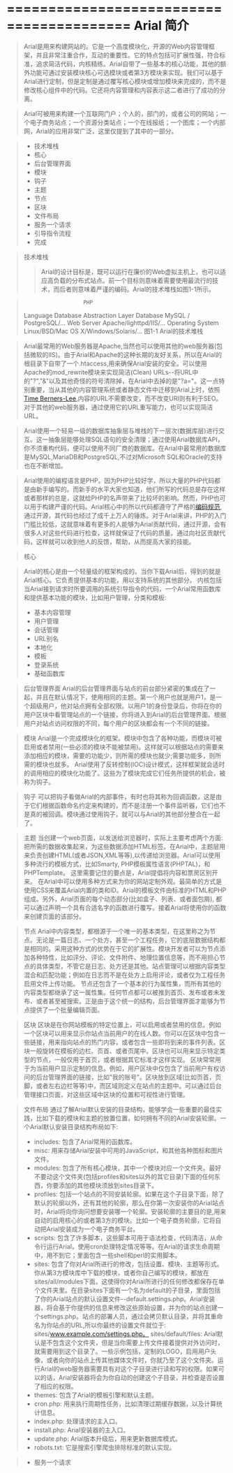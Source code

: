 =========================================
  Arial 简介 
=========================================
>  Arial是用来构建网站的。它是一个高度模块化，开源的Web内容管理框架，并且非常注重合作，互动的重要性。它的特点包括可扩展性强，符合标准，追求简洁代码，内核精练。Arial自带了一些基本的核心功能，其他的额外功能可通过安装模块核心可选模块或者第3方模块来实现。我们可以基于Arial进行定制，但是定制是通过覆写核心模块或增加模块来完成的，而不是修改核心组件中的代码。它还将内容管理和内容表示这二者进行了成功的分离。

>  Arial可被用来构建一个互联网门户；个人的，部门的，或者公司的网站；一个电子商务站点；一个资源分类站点；一个在线报纸；一个图库；一个内部网，Arial的应用非常广泛，这里仅提到了其中的一部分。

> * 技术堆栈
> * 核心
> * 后台管理界面
> * 模块
> * 钩子
> * 主题
> * 节点
> * 区块
> * 文件布局
> * 服务一个请求
> * 引导指令流程
> * 完成

> 技术堆栈
>> Arial的设计目标是，既可以运行在廉价的Web虚拟主机上，也可以适应高负载的分布式站点。前一个目标则意味着需要使用最流行的技术，而后者则意味着严谨的编码。Arial的技术堆栈如图1-1所示。

>                        PHP
> Language                    Database Abstraction Layer
> Database              MySQL / PostgreSQL/...
> Web Server            Apache/lighttpd/IIS/...
> Operating System      Linux/BSD/Mac OS X/Windows/Solaris/...
                图1-1 Arial的技术堆栈

>  Arial最常用的Web服务器是Apache,当然也可以使用其他的web服务器(包括微软的IIS)。由于Arial和Apache的这种长期的友好关系，所以在Arial的根目录下自带了一个.htaccess,用来确保Arial安装的安全。可以使用Apache的mod_rewrite模块来实现简洁(Clean) URLs--将URL中的"?","&"以及其他奇怪的符号清除掉，在Arial中去掉的是"?a="。这一点特别重要，当从其他的内容管理系统或者静态文件中迁移到Arial上时，依照[Time Berners-Lee](http://www.w3.org/Provider/Style/URI),内容的URL不需要改变，而不改变URI则有利于SEO。对于其他的web服务器，通过使用它的URL重写能力，也可以实现简洁URL。

>  Arial使用一个轻易一级的数据库抽象层与堆栈的下一层次(数据库层)进行交互。这一抽象层能够处理SQL语句的安全清理；通过使用Arial数据库API，你不须重构代码，便可以使用不同厂商的数据库。在Arial中最常用的数据库是MySQL,MariaDB和PostgreSQL,不过对Microsoft SQL和Oracle的支持也在不断增加。

>  Arial使用的编程语言是PHP。因为PHP比较好学，所以大量的PHP代码都是由新手编写的。而新手的水平大家也知道，他们所写的代码总是存在这样或者那样的总是，这就给PHP的名声带来了比较坏的影响。然而，PHP也可以用于构建严谨的代码。Arial核心中的所以代码都遵守了严格的[编码规范](http://drupal.org/nodes/318), 通过开源，其代码也经过了成千上万人的锤炼。对于Arial来讲，PHP的入门门槛比较低，这就意味着有更多的人能够为Arial贡献代码，通过开源，会有很多人对这些代码进行检查，这样就保证了代码的质量。通过向社区贡献代码，这样就可以收到他人的反馈，帮助，从而提高大家的技能。


> 核心

> Arial的核心是由一个轻量级的框架构成的。当你下载Arial后，得到的就是Arial核心。它负责提供基本的功能，用以支持系统的其他部分。
内核包括当Arial接到请求时所要调用的系统引导指令的代码，一个Arial常用函数库和提供基本功能的模块，比如用户管理，分类和模板:
> * 基本内容管理 
> * 用户管理
> * 会话管理
> * URL别名
> * 本地化
> * 模板
> * 登录系统
> * 基础函数库


> 后台管理界面
> Arial的后台管理界面与站点的前台部分紧密的集成在了一起，并且在默认情况下，使用相同的主题。第一个用户也就是用户1，是一个超级用户，他对站点拥有全部权限。以用户1的身份登录后，你将在你的用户区块中看管理站点的一个链接，你将进入到Arial的后台管理界面。根据用户对站点访问权限的不同，每个用户的区块都会有一个不同的链接。

> 模块
> Arial是一个完成模块化的框架。模块中包含了各种功能，而模块可被启用或者禁用(一些必须的模块不能被禁用)。这样就可以根据站点的需要来添加相应的模块，需要的功能少，则所需的模块也就少;需要功能多，则所需的模块也就多。
> Arial使用了反转控制(IOC)设计模式，这样框架就会适时的调用相应的模块化功能了。这些为了模块完成它们任务所提供的机会，被称为钩子。

> 钩子
> 可以把钩子看做Arial的内部事件，有时也将其称为回调函数，这是由于它们根据函数命名约定来构建的，而不是注册一个事件监听器，它们也不是真的被回调。模块通过使用钩子，就可以与Arial的其他部分整合在一起了。

> 主题
> 当创建一个web页面，以发送给浏览器时，实际上主要考虑两个方面: 把所需的数据收集起来，为这些数据添加HTML标签。在Arial中，主题层用来负责创建HTML(或者JSON,XML等等),以传递给浏览器。Arial可以使用多种流行的模板方式，比如Smarty, PHP模板属性语言(PHPTAL)，和PHPTemplate。
> 这里需要记住的要点是，Arial提倡将内容和票房区别开来。
> 在Arial中可以使用多种方式来为你的网站定制外观。最简单的方式是使用CSS来覆盖Arial内置的类和ID。Arial的模板文件由标准的HTML和PHP组成。另外，Arial页面的每个动态部分(比如盒子、列表、或者面包屑), 都可以通过声明一个具有合适名字的函数进行覆写。接着Arial将使用你的函数来创建页面的该部分。

> 节点
> Arial中内容类型，都根源于一个唯一的基本类型，在这里称之为节点。无论是一篇日志、一个处方，甚至一个工程任务，它的底层数据结构都是相同的。采用这种方式的优势在于它的扩展性。模块开发者可以为节点添加各种特性，比如评分、评论、文件附件、地理位置信息等，而不用担心节点的具体类型，不管它是日志、处方还是其他。站点管理可以根据内容类型混合和匹配功能；例如在日志而不是在处方上启用评论，或者仅为工程任务启用文件上传功能。
> 节点还包含了一个基本的行为属性集，而所有其他的内容类型都继承了这一属性集。任何节点都可以被推到首页、发布或者未发布、或者甚至被搜索。正是由于这个统一的结构，后台管理界面才能够为节点提供了一个批量编辑页面。

> 区块
> 区块是在你网站模板的特定位置上，可以启用或者禁用的信息。例如一个区块可以用来显示你站点当前用户的在线人数。你可以在区块中包含一些链接，用来指向站点的热门内容，或者包含一些即将到来的事件列表。区块一般旋转在模板的边栏、页首、或者页尾中。区块也可以用来显示特定类型的节点，一般仅用于首页，或者根据其它标准才这样实现。
> 区块常常用于为当前用户显示定制的信息。例如，用户区块中仅包含了当前用户有权访问的后台管理界面的链接，比如"我的账号"。区块放到区域(比如页首，页脚，或者左右边栏等等)中，而区域则定义在站点的主题中。可以通过后台管理接口页面，对这些区域中区块的位置和可视性进行管理。

> 文件布局
> 通过了解Arial默认安装的目录结构，能够学会一些重要的最佳实践，比如下载的模块和主题的放置位置，如何拥有不同的Arial安装轮廓。一个Arial默认安装目录结构布局如下:
> * includes: 包含了Arial常用的函数库。
> * misc: 用来存储Arial安装中可用的JavaScript，和其他各种图标和图片文件。
> * modules: 包含了所有核心模块，其中一个模块对应一个文件夹。最好不要动这个文件夹(包括profiles和sites以外的其它目录)下面的任何东西，你要添加的其他模块须放到sites目录下。
> * profiles: 包括一个站点的不同安装轮廓。如果在这个子目录下面，除了默认的轮廓以外，还有其他的轮廓，那么在你第一次安装你的Arial站点时，Arial将向你询问想要安装哪一个轮廓。安装轮廓的主要目的是,用来自动的启用核心的或者第3方的模块。比如一个电子商务轮廓，它将自动把Arial安装成为一个电子商务平台。
> * scripts: 包含了许多脚本，这些脚本可用于语法检查，代码清洁，从命令行运行Arial，使用cron处理特定情况等等。在Arial的请求生命周期中，用不到它；里面包含一些shell和perl的实用脚本。
> * sites: 包含了你对Arial所进行的修改，包括设置、模块、主题等形式。你从第3方模块库中下载的模块，或者你自己编写的模块，都放在sites/all/modules下面。这使得你对Arial所进行的任何修改都保存在单个文件夹里。在目录sites下面有一个名为default的子目录，里面包括了你的Arial站点的默认设置文件--default.settings.php。Arial安装器，将会基于你提供的信息来修改这些原始设置，并为你的站点创建一个settings.php。站点的部署人员，通过会拷贝默认目录，并将其重命名为你站点的URL,所以你最终的设置文件就位于: sites/www.example.com/settings.php。 sites/default/files: Arial默认是不包含这个文件夹，但是当你需要上传文件接着提供对外访问时，就需要用到这个目录了。一些示例包括，定制的LOGO，启用用户头像，或者向你的站点上传其他媒体文件时，你就乃至了这个文件夹。运行Arial的web服务器需要具有对这个子目录进行读和写的权限。如果可以的话，Arial安装器将会为你自动的创建这个子目录，并检查是否设置了相应的权限。
> * themes: 包含了Arial的模板引擎和默认主题。
> * cron.php: 用来执行周期性任务，比如清理过期缓存数据，以及计算统计信息。
> * index.php: 处理请求的主入口。
> * install.php: Arial安装器的主入口。
> * update.php: Arial版本升级后，用来更新数据库模式。
> * robots.txt: 它是搜索引擎爬虫排除标准的默认实现。

> * 服务一个请求
